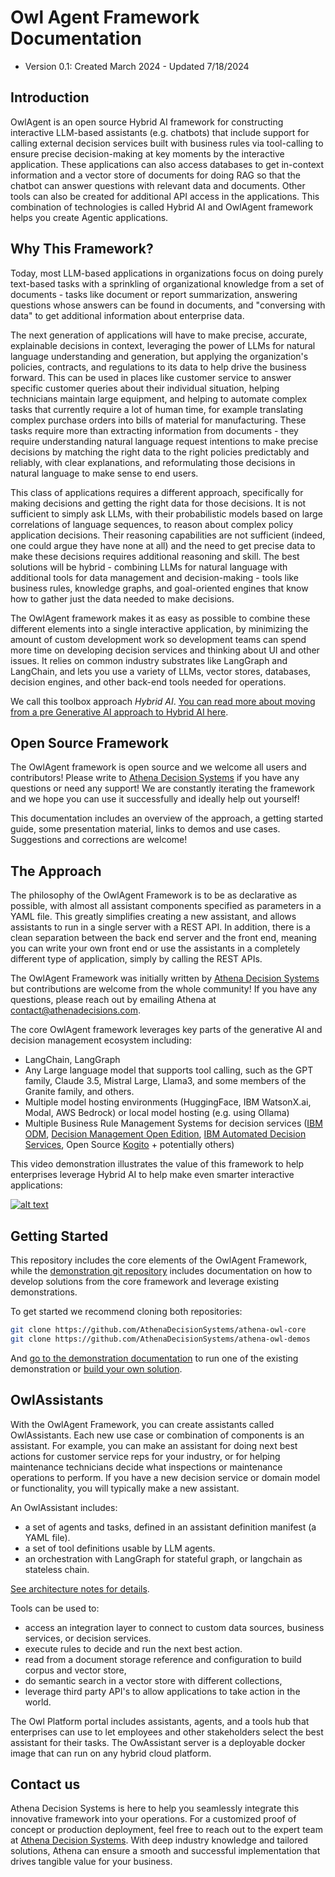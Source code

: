 # Owl Agent Framework Documentation

* Version 0.1: Created March 2024 - Updated 7/18/2024

## Introduction

OwlAgent is an open source Hybrid AI framework for constructing interactive LLM-based assistants (e.g. chatbots) that include support for calling external decision services built with business rules via tool-calling to ensure precise decision-making at key moments by the interactive application. These applications can also access databases to get in-context information and a vector store of documents for doing RAG so that the chatbot can answer questions with relevant data and documents. Other tools can also be created for additional API access in the applications. This combination of technologies is called Hybrid AI and OwlAgent framework helps you create Agentic applications.

## Why This Framework?

Today, most LLM-based applications in organizations focus on doing purely text-based tasks with a sprinkling of organizational knowledge from a set of documents - tasks like document or report summarization, answering questions whose answers can be found in documents, and "conversing with data" to get additional information about enterprise data.

The next generation of applications will have to make precise, accurate, explainable decisions in context, leveraging the power of LLMs for natural language understanding and generation, but applying the organization's policies, contracts, and regulations to its data to help drive the business forward.   This can be used in places like customer service to answer specific customer queries about their individual situation, helping technicians maintain large equipment, and helping to automate complex tasks that currently require a lot of human time, for example translating complex purchase orders into bills of material for manufacturing.   These tasks require more than extracting information from documents - they require understanding natural language request intentions to make precise decisions by matching the right data to the right policies predictably and reliably, with clear explanations, and reformulating those decisions in natural language to make sense to end users.

This class of applications requires a different approach, specifically for making decisions and getting the right data for those decisions.   It is not sufficient to simply ask LLMs, with their probabilistic models based on large correlations of language sequences, to reason about complex policy application decisions.   Their reasoning capabilities are not sufficient (indeed, one could argue they have none at all) and the need to get precise data to make these decisions requires additional reasoning and skill.   The best solutions will be hybrid - combining LLMs for natural language with additional tools for data management and decision-making - tools like business rules, knowledge graphs, and goal-oriented engines that know how to gather just the data needed to make decisions.

The OwlAgent framework makes it as easy as possible to combine these different elements into a single interactive application, by minimizing the amount of custom development work so development teams can spend more time on developing decision services and thinking about UI and other issues.   It relies on common industry substrates like LangGraph and LangChain, and lets you use a variety of LLMs, vector stores, databases, decision engines, and other back-end tools needed for operations.

We call this toolbox approach _Hybrid AI_.  [You can read more about moving from a pre Generative AI approach to Hybrid AI here](./gen_ai_gs.md).

## Open Source Framework

The OwlAgent framework is open source and we welcome all users and contributors!   Please write to [Athena Decision Systems](mailto:contact@athenadecisions.com) if you have any questions or need any support!   We are constantly iterating the framework and we hope you can use it successfully and ideally help out yourself!

This documentation includes an overview of the approach, a getting started guide, some presentation material, links to demos and use cases.   Suggestions and corrections are welcome!

## The Approach

The philosophy of the OwlAgent Framework is to be as declarative as possible, with almost all assistant components specified as parameters in a YAML file.   This greatly simplifies creating a new assistant, and allows assistants to run in a single server with a REST API.   In addition, there is a clean separation between the back end server and the front end, meaning you can write your own front end or use the assistants in a completely different type of application, simply by calling the REST APIs.

The OwlAgent Framework was initially written by [Athena Decision Systems](http://www.athenadecisions.com/) but contributions are welcome from the whole community!   If you have any questions, please reach out by emailing Athena at [contact@athenadecisions.com](mailto:contact@athenadecisions.com).

The core OwlAgent framework leverages key parts of the generative AI and decision management ecosystem including:

* LangChain, LangGraph
* Any Large language model that supports tool calling, such as the GPT family, Claude 3.5, Mistral Large, Llama3, and some members of the Granite family, and others.
* Multiple model hosting environments (HuggingFace, IBM WatsonX.ai, Modal, AWS Bedrock) or local model hosting (e.g. using Ollama)
* Multiple Business Rule Management Systems for decision services ([IBM ODM](https://www.ibm.com/products/operational-decision-manager), [Decision Management Open Edition](https://decisionmanagementsolutions.com/ibm_dmoe/), [IBM Automated Decision Services](https://www.ibm.com/products/automation-decision-services), Open Source [Kogito](https://kogito.kie.org/) + potentially others)

This video demonstration illustrates the value of this framework to help enterprises leverage Hybrid AI to help make even smarter interactive applications:

[![alt text](https://img.youtube.com/vi/fGEU_obHM5M/0.jpg)](https://www.youtube.com/watch?v=fGEU_obHM5M)

## Getting Started

This repository includes the core elements of the OwlAgent Framework, while the [demonstration git repository](https://github.com/AthenaDecisionSystems/athena-owl-demos) includes documentation on how to develop solutions from the core framework and leverage existing demonstrations.

To get started we recommend cloning both repositories:

```sh
git clone https://github.com/AthenaDecisionSystems/athena-owl-core
git clone https://github.com/AthenaDecisionSystems/athena-owl-demos
```

And [go to the demonstration documentation](https://athenadecisionsystems.github.io/athena-owl-demos/) to run one of the existing demonstration or [build your own solution](https://athenadecisionsystems.github.io/athena-owl-demos/build_sol/).

## OwlAssistants

With the OwlAgent Framework, you can create assistants called OwlAssistants.   Each new use case or combination of components is an assistant.   For example, you can make an assistant for doing next best actions for customer service reps for your industry, or for helping maintenance technicians decide what inspections or maintenance operations to perform.   If you have a new decision service or domain model or functionality, you will typically make a new assistant.

An OwlAssistant includes:

* a set of agents and tasks, defined in an assistant definition manifest (a YAML file).
* a set of tool definitions usable by LLM agents.
* an orchestration with LangGraph for stateful graph, or langchain as stateless chain.

[See architecture notes for details](arch.md).

Tools can be used to:

* access an integration layer to connect to custom data sources, business services, or decision services.
* execute rules to decide and run the next best action.
* read from a document storage reference and configuration to build corpus and vector store, 
* do semantic search in a vector store with different collections,
* leverage third party API's to allow applications to take action in the world.

The Owl Platform portal includes assistants, agents, and a tools hub that enterprises can use to let employees and other stakeholders select the best assistant for their tasks. The OwAssistant server is a deployable docker image that can run on any hybrid cloud platform.


## Contact us

Athena Decision Systems is here to help you seamlessly integrate this innovative framework into your operations. For a customized proof of concept or production deployment, feel free to reach out to the expert team at [Athena Decision Systems](https://athenadecisions.com/contact-us). With deep industry knowledge and tailored solutions, Athena can ensure a smooth and successful implementation that drives tangible value for your business.
